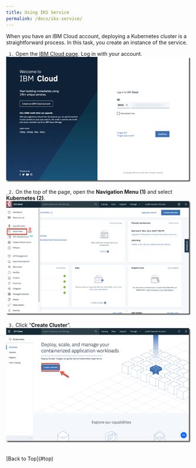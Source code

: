 ```yaml
---
title: Using IKS Service
permalink: /docs/iks-service/
---
```


<a name="top"/>

When you have an IBM Cloud account, deploying a Kubernetes cluster is a straightforward process. In this task, you create an instance of the service.

`_1.` Open the <a href="https://cloud.ibm.com/" target="blank" >IBM Cloud page</a>. Log in with your account.
![login ibm cloud](../images/how1/cloud-login.png)

`_2.` On the top of the page, open the **Navigation Menu (1)** and select **Kubernetes (2)**.
![iks menu](../images/how1/iks-menu.png)

`_3.` Click “**Create Cluster**”.
![create cluster](../images/how1/create-cluster.png)

<br/>
[Back to Top](#top)  
